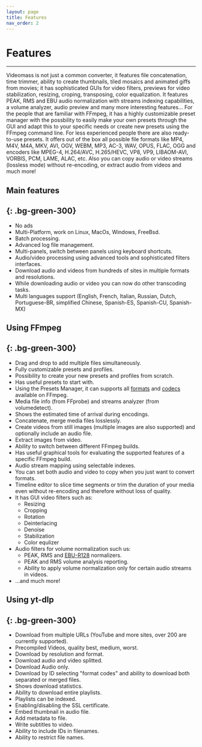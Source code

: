 ```yaml
---
layout: page
title: Features
nav_order: 2
---
```

# Features
---

Videomass is not just a common converter, it features file concatenation, time 
trimmer, ability to create thumbnails, tiled mosaics and animated giffs from movies; 
it has sophisticated GUIs for video filters, previews for video stabilization, 
resizing, croping, transposing, color equalization. It features PEAK, RMS and EBU 
audio normalization with streams indexing capabilities, a volume analyzer, audio 
preview and many more interesting features...
For the people that are familiar with FFmpeg, it has a highly customizable preset 
manager with the possbility to easily make your own presets through the GUI and 
adapt this to your specific needs or create new presets using the FFmpeg command line. 
For less experienced people there are also ready-to-use presets.
It offers out of the box all possible file formats like MP4, M4V, M4A, MKV, AVI, 
OGV, WEBM, MP3, AC-3, WAV, OPUS, FLAC, OGG and encoders like MPEG-4, H.264/AVC, 
H.265/HEVC, VP8, VP9, LIBAOM-AVI, VORBIS, PCM, LAME, ALAC, etc.
Also you can copy audio or video streams (lossless mode) without re-encoding, or 
extract audio from videos and much more!

## Main features
{: .bg-green-300}
---
- No ads
- Multi-Platform, work on Linux, MacOs, Windows, FreeBsd.
- Batch processing.
- Advanced log file management.
- Multi-panels, switch between panels using keyboard shortcuts.
- Audio/video processing using advanced tools and sophisticated filters interfaces.
- Download audio and videos from hundreds of sites in multiple formats and resolutions.
- While downloading audio or video you can now do other transcoding tasks.
- Multi languages support (English, French, Italian, Russian, Dutch, Portuguese-BR, simplified Chinese, Spanish-ES, Spanish-CU, Spanish-MX)


## Using FFmpeg
{: .bg-green-300}
---
- Drag and drop to add multiple files simultaneously.
- Fully customizable presets and profiles.
- Possibility to create your new presets and profiles from scratch.
- Has useful presets to start with.
- Using the Presets Manager, it can supports all [formats](https://ffmpeg.org/ffmpeg-formats.html) and [codecs](https://ffmpeg.org/ffmpeg-codecs.html) available on FFmpeg.
- Media file info (from FFprobe) and streams analyzer (from volumedetect).
- Shows the estimated time of arrival during encodings.
- Concatenate, merge media files losslessly.
- Create videos from still images (multiple images are also supported) and optionally include an audio file.
- Extract images from video.
- Ability to switch between different FFmpeg builds.
- Has useful graphical tools for evaluating the supported features of a specific FFmpeg build.
- Audio stream mapping using selectable indexes.
- You can set both audio and video to copy when you just want to convert formats.
- Timeline editor to slice time segments or trim the duration of your media even 
without re-encoding and therefore without loss of quality.
- It has GUI video filters such as:
    - Resizing 
    - Cropping
    - Rotation
    - Deinterlacing
    - Denoise
    - Stabilization
    - Color equlizer
- Audio filters for volume normalization such us:
    - PEAK, RMS and [EBU-R128](http://ffmpeg.org/ffmpeg-filters.html#loudnorm) normalizers.
    - PEAK and RMS volume analysis reporting.
    - Ability to apply volume normalization only for certain audio streams in videos.
- ...and much more!

## Using yt-dlp
{: .bg-green-300}
---
- Download from multiple URLs (YouTube and more sites, over 200 are currently supported).
- Precompiled Videos, quality best, medium, worst.
- Download by resolution and format.
- Download audio and video splitted.
- Download Audio only.
- Download by ID selecting "format codes" and ability to download both separated or merged files.
- Shows download statistics.
- Ability to download entire playlists.
- Playlists can be indexed.
- Enabling/disabling the SSL certificate.
- Embed thumbnail in audio file.
- Add metadata to file.
- Write subtitles to video.
- Ability to include IDs in filenames.
- Ability to restrict file names.

